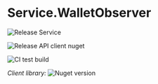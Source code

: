 # Service.WalletObserver

![Release Service](https://github.com/MyJetWallet/Service.WalletObserver/workflows/Release%20Service/badge.svg)

![Release API client nuget](https://github.com/MyJetWallet/Service.WalletObserver/workflows/Release%20API%20client%20nuget/badge.svg)

![CI test build](https://github.com/MyJetWallet/Service.WalletObserver/workflows/CI%20test%20build/badge.svg)

*Client library:* ![Nuget version](https://img.shields.io/nuget/v/MyJetWallet.Service.WalletObserver.Client?label=MyJetWallet.Service.WalletObserver.Client&style=social)

